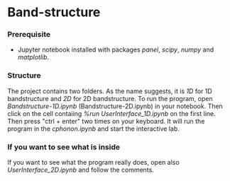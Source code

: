 # Band-structure

### Prerequisite
* Jupyter notebook installed with packages *panel*, *scipy*, *numpy* and *matplotlib*. 

### Structure 
The project contains two folders. As the name suggests, it is *1D* for 1D bandstructure and *2D* for 2D bandstructure.
To run the program, open *Bandstructure-1D.ipynb* (Bandstructure-2D.ipynb) in your notebook. Then click on the cell contaiing *%run UserInterface_1D.ipynb* on the first line. Then press "ctrl + enter" two times on your keyboard. It will run the program in the *cphonon.ipynb* and start the interactive lab. 


### If you want to see what is inside
If you want to see what the program really does, open also *UserInterface_2D.ipynb* and follow the comments.
